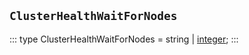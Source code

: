 ## `ClusterHealthWaitForNodes`
:::
type ClusterHealthWaitForNodes = string | [integer](./integer.md);
:::
